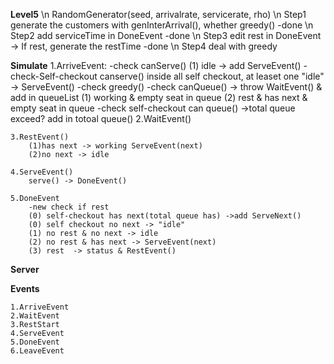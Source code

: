 **Level5**
    \n RandomGenerator(seed, arrivalrate, servicerate, rho)
    \n Step1 generate the customers with genInterArrival(), whether greedy() -done
    \n Step2 add serviceTime in DoneEvent -done
    \n Step3 edit rest in DoneEvent -> If rest, generate the restTime -done
    \n Step4 deal with greedy

**Simulate**
    1.ArriveEvent:
        -check canServe() 
            (1) idle -> add ServeEvent()
        -check-Self-checkout canserve()
            inside all self checkout, at leaset one "idle" -> ServeEvent()
        -check greedy()
        -check canQueue() -> throw WaitEvent() & add in queueList
            (1) working & empty seat in queue
            (2) rest & has next & empty seat in queue
        -check self-checkout can queue() ->total queue exceed?
            add in totoal queue()
    2.WaitEvent()

    3.RestEvent()
        (1)has next -> working ServeEvent(next)
        (2)no next -> idle

    4.ServeEvent()
        serve() -> DoneEvent()
    
    5.DoneEvent
        -new check if rest
        (0) self-checkout has next(total queue has) ->add ServeNext()
        (0) self checkout no next -> "idle"
        (1) no rest & no next -> idle
        (2) no rest & has next -> ServeEvent(next)
        (3) rest  -> status & RestEvent()



**Server**


**Events**

    1.ArriveEvent
    2.WaitEvent
    3.RestStart
    4.ServeEvent
    5.DoneEvent
    6.LeaveEvent
